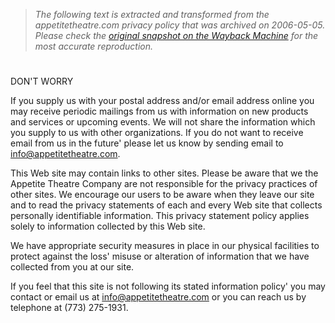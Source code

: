 > *The following text is extracted and transformed from the appetitetheatre.com privacy policy that was archived on 2006-05-05. Please check the [original snapshot on the Wayback Machine](https://web.archive.org/web/20060505113746id_/http%3A//appetitetheatre.com/privacy) for the most accurate reproduction.*

# 

DON'T WORRY

If you supply us with your postal address and/or email address online you may receive periodic mailings from us with information on new products and services or upcoming events. We will not share the information which you supply to us with other organizations. If you do not want to receive email from us in the future' please let us know by sending email to info@appetitetheatre.com. 

This Web site may contain links to other sites. Please be aware that we the Appetite Theatre Company are not responsible for the privacy practices of other sites. We encourage our users to be aware when they leave our site and to read the privacy statements of each and every Web site that collects personally identifiable information. This privacy statement policy applies solely to information collected by this Web site.

We have appropriate security measures in place in our physical facilities to protect against the loss' misuse or alteration of information that we have collected from you at our site.

If you feel that this site is not following its stated information policy' you may contact or email us at info@appetitetheatre.com or you can reach us by telephone at (773) 275-1931.
